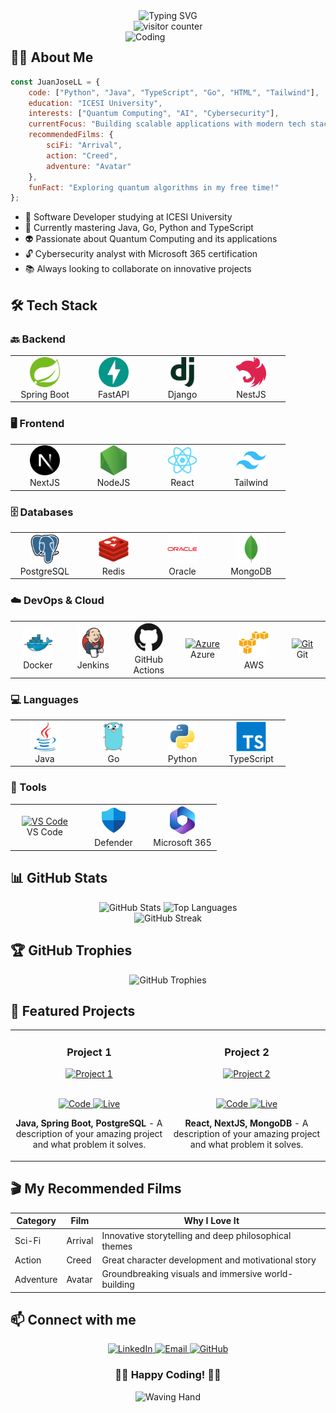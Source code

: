 <div align="center">
  <img src="https://readme-typing-svg.herokuapp.com?font=Fira+Code&weight=600&size=30&pause=1000&color=0969DA&center=true&vCenter=true&random=false&width=600&lines=Hello+everyone!+%F0%9F%91%8B+I'm+Juan+Jos%C3%A9;Software+Developer;Quantum+Computing+Enthusiast;Problem+Solver" alt="Typing SVG" />
</div>

<div align="center">
  <img src="https://profile-counter.glitch.me/{JuanJoseLL}/count.svg" alt="visitor counter" />
</div>

<img align="right" alt="Coding" width="320" src="https://user-images.githubusercontent.com/103261155/228106848-42aaf064-c1d8-4b48-90dc-6b3444cd94c4.gif"/>

## 👨‍💻 About Me

```javascript
const JuanJoseLL = {
    code: ["Python", "Java", "TypeScript", "Go", "HTML", "Tailwind"],
    education: "ICESI University",
    interests: ["Quantum Computing", "AI", "Cybersecurity"],
    currentFocus: "Building scalable applications with modern tech stacks",
    recommendedFilms: { 
        sciFi: "Arrival",
        action: "Creed",
        adventure: "Avatar"
    },
    funFact: "Exploring quantum algorithms in my free time!"                    
};                   
```

<p>
  <ul>
    <li>🌌 Software Developer studying at ICESI University</li>
    <li>🚀 Currently mastering Java, Go, Python and TypeScript</li>
    <li>👽 Passionate about Quantum Computing and its applications</li>
    <li>🔓 Cybersecurity analyst with Microsoft 365 certification</li>
    <li>📚 Always looking to collaborate on innovative projects</li>
  </ul>
</p>

## 🛠️ Tech Stack

### 🔙 Backend
<table>
  <tr>
    <td align="center" width="96">
      <a href="#tech">
        <img src="https://raw.githubusercontent.com/devicons/devicon/master/icons/spring/spring-original.svg" width="48" height="48" alt="Spring Boot" />
      </a>
      <br>Spring Boot
    </td>
    <td align="center" width="96">
      <a href="#tech">
        <img src="https://raw.githubusercontent.com/devicons/devicon/master/icons/fastapi/fastapi-original.svg" width="48" height="48" alt="FastAPI" />
      </a>
      <br>FastAPI
    </td>
    <td align="center" width="96">
      <a href="#tech">
        <img src="https://raw.githubusercontent.com/devicons/devicon/master/icons/django/django-plain.svg" width="48" height="48" alt="Django" />
      </a>
      <br>Django
    </td>
    <td align="center" width="96">
      <a href="#tech">
        <img src="https://raw.githubusercontent.com/devicons/devicon/master/icons/nestjs/nestjs-plain.svg" width="48" height="48" alt="NestJS" />
      </a>
      <br>NestJS
    </td>
  </tr>
</table>

### 🖥️ Frontend
<table>
  <tr>
    <td align="center" width="96">
      <a href="#tech">
        <img src="https://raw.githubusercontent.com/devicons/devicon/master/icons/nextjs/nextjs-original.svg" width="48" height="48" alt="NextJS" />
      </a>
      <br>NextJS
    </td>
    <td align="center" width="96">
      <a href="#tech">
        <img src="https://raw.githubusercontent.com/devicons/devicon/master/icons/nodejs/nodejs-original.svg" width="48" height="48" alt="NodeJS" />
      </a>
      <br>NodeJS
    </td>
    <td align="center" width="96">
      <a href="#tech">
        <img src="https://raw.githubusercontent.com/devicons/devicon/master/icons/react/react-original.svg" width="48" height="48" alt="React" />
      </a>
      <br>React
    </td>
    <td align="center" width="96">
      <a href="#tech">
        <img src="https://raw.githubusercontent.com/devicons/devicon/master/icons/tailwindcss/tailwindcss-plain.svg" width="48" height="48" alt="Tailwind" />
      </a>
      <br>Tailwind
    </td>
  </tr>
</table>

### 🗄️ Databases
<table>
  <tr>
    <td align="center" width="96">
      <a href="#tech">
        <img src="https://raw.githubusercontent.com/devicons/devicon/master/icons/postgresql/postgresql-original.svg" width="48" height="48" alt="PostgreSQL" />
      </a>
      <br>PostgreSQL
    </td>
    <td align="center" width="96">
      <a href="#tech">
        <img src="https://raw.githubusercontent.com/devicons/devicon/master/icons/redis/redis-original.svg" width="48" height="48" alt="Redis" />
      </a>
      <br>Redis
    </td>
    <td align="center" width="96">
      <a href="#tech">
        <img src="https://raw.githubusercontent.com/devicons/devicon/master/icons/oracle/oracle-original.svg" width="48" height="48" alt="Oracle" />
      </a>
      <br>Oracle
    </td>
    <td align="center" width="96">
      <a href="#tech">
        <img src="https://raw.githubusercontent.com/devicons/devicon/master/icons/mongodb/mongodb-original.svg" width="48" height="48" alt="MongoDB" />
      </a>
      <br>MongoDB
    </td>
  </tr>
</table>

### ☁️ DevOps & Cloud
<table>
  <tr>
    <td align="center" width="96">
      <a href="#tech">
        <img src="https://raw.githubusercontent.com/devicons/devicon/master/icons/docker/docker-original.svg" width="48" height="48" alt="Docker" />
      </a>
      <br>Docker
    </td>
    <td align="center" width="96">
      <a href="#tech">
        <img src="https://raw.githubusercontent.com/devicons/devicon/master/icons/jenkins/jenkins-original.svg" width="48" height="48" alt="Jenkins" />
      </a>
      <br>Jenkins
    </td>
    <td align="center" width="96">
      <a href="#tech">
        <img src="https://raw.githubusercontent.com/devicons/devicon/master/icons/github/github-original.svg" width="48" height="48" alt="GitHub Actions" />
      </a>
      <br>GitHub Actions
    </td>
    <td align="center" width="96">
      <a href="#tech">
        <img src="https://cdn.jsdelivr.net/gh/devicons/devicon/icons/azure/azure-original.svg" width="48" height="48" alt="Azure" />
      </a>
      <br>Azure
    </td>
    <td align="center" width="96">
      <a href="#tech">
        <img src="https://raw.githubusercontent.com/devicons/devicon/master/icons/amazonwebservices/amazonwebservices-original.svg" width="48" height="48" alt="AWS" />
      </a>
      <br>AWS
    </td>
    <td align="center" width="96">
      <a href="#tech">
        <img src="https://cdn.jsdelivr.net/gh/devicons/devicon/icons/git/git-original.svg" width="48" height="48" alt="Git" />
      </a>
      <br>Git
    </td>
  </tr>
</table>

### 💻 Languages
<table>
  <tr>
    <td align="center" width="96">
      <a href="#tech">
        <img src="https://raw.githubusercontent.com/devicons/devicon/master/icons/java/java-original.svg" width="48" height="48" alt="Java" />
      </a>
      <br>Java
    </td>
    <td align="center" width="96">
      <a href="#tech">
        <img src="https://raw.githubusercontent.com/devicons/devicon/master/icons/go/go-original.svg" width="48" height="48" alt="Go" />
      </a>
      <br>Go
    </td>
    <td align="center" width="96">
      <a href="#tech">
        <img src="https://raw.githubusercontent.com/devicons/devicon/master/icons/python/python-original.svg" width="48" height="48" alt="Python" />
      </a>
      <br>Python
    </td>
    <td align="center" width="96">
      <a href="#tech">
        <img src="https://raw.githubusercontent.com/devicons/devicon/master/icons/typescript/typescript-original.svg" width="48" height="48" alt="TypeScript" />
      </a>
      <br>TypeScript
    </td>
    
    
  </tr>
</table>

### 🔧 Tools
<table>
  <tr>
    <td align="center" width="96">
      <a href="#tech">
        <img src="https://cdn.jsdelivr.net/gh/devicons/devicon/icons/vscode/vscode-original.svg" width="48" height="48" alt="VS Code" />
      </a>
      <br>VS Code
    </td>
    <td align="center" width="96">
      <a href="#tech">
        <img src="icons8-windows-defender.svg" width="48" height="48" alt="Defender" />
      </a>
      <br>Defender
    </td>
    <td align="center" width="96">
      <a href="#tech">
        <img src="icons8-microsoft-365.svg" width="48" height="48" alt="Microsoft 365" />
      </a>
      <br>Microsoft 365
    </td>
  </tr>
</table>

## 📊 GitHub Stats

<div align="center">
  <img src="https://github-readme-stats.vercel.app/api?username=JuanJoseLL&show_icons=true&theme=tokyonight" alt="GitHub Stats" height="170" />
  <img src="https://github-readme-stats.vercel.app/api/top-langs/?username=JuanJoseLL&layout=compact&theme=tokyonight" alt="Top Languages" height="170" />
</div>

<div align="center">
  <img src="https://github-readme-streak-stats.herokuapp.com/?user=JuanJoseLL&theme=tokyonight" alt="GitHub Streak" />
</div>

## 🏆 GitHub Trophies

<div align="center">
  <img src="https://github-profile-trophy.vercel.app/?username=JuanJoseLL&theme=tokyonight&no-frame=true&no-bg=false&margin-w=4&row=1" alt="GitHub Trophies" />
</div>

## 🚀 Featured Projects

<table>
  <tr>
    <td width="50%">
      <h3 align="center">Project 1</h3>
      <div align="center">  
        <a href="https://github.com/JuanJoseLL/your-project-1" target="_blank">
          <img src="https://via.placeholder.com/500x300?text=Your+Project+Image" alt="Project 1" height="180px" />
        </a>
        <br><br>
        <p>
          <a href="https://github.com/JuanJoseLL/your-project-1" target="_blank">
            <img src="https://img.shields.io/badge/Code-00B2FF?style=for-the-badge&logo=github&logoColor=white" alt="Code" />
          </a>  
          <a href="https://your-project-1.com" target="_blank">
            <img src="https://img.shields.io/badge/Live-00B2FF?style=for-the-badge&logo=netlify&logoColor=white" alt="Live" />
          </a>
        </p>
        <p><strong>Java, Spring Boot, PostgreSQL</strong> - A description of your amazing project and what problem it solves.</p>
      </div>
    </td>
    <td width="50%">
      <h3 align="center">Project 2</h3>
      <div align="center">  
        <a href="https://github.com/JuanJoseLL/your-project-2" target="_blank">
          <img src="https://via.placeholder.com/500x300?text=Your+Project+Image" alt="Project 2" height="180px" />
        </a>
        <br><br>
        <p>
          <a href="https://github.com/JuanJoseLL/your-project-2" target="_blank">
            <img src="https://img.shields.io/badge/Code-00B2FF?style=for-the-badge&logo=github&logoColor=white" alt="Code" />
          </a>  
          <a href="https://your-project-2.com" target="_blank">
            <img src="https://img.shields.io/badge/Live-00B2FF?style=for-the-badge&logo=netlify&logoColor=white" alt="Live" />
          </a>
        </p>
        <p><strong>React, NextJS, MongoDB</strong> - A description of your amazing project and what problem it solves.</p>
      </div>
    </td>
  </tr>
</table>

## 🎬 My Recommended Films

| Category   | Film       | Why I Love It                                   |
|------------|------------|------------------------------------------------|
| Sci-Fi     | Arrival    | Innovative storytelling and deep philosophical themes |
| Action     | Creed      | Great character development and motivational story |
| Adventure  | Avatar     | Groundbreaking visuals and immersive world-building |

## 📫 Connect with me

<p align="center">
  <a href="https://www.linkedin.com/in/juan-jose-lopez-lopez-73214b279" target="_blank">
    <img src="https://img.shields.io/badge/LinkedIn-0077B5?style=for-the-badge&logo=linkedin&logoColor=white" alt="LinkedIn"/>
  </a>
  <a href="mailto:your.email@example.com" target="_blank">
    <img src="https://img.shields.io/badge/Email-D14836?style=for-the-badge&logo=gmail&logoColor=white" alt="Email"/>
  </a>
  <a href="https://github.com/JuanJoseLL" target="_blank">
    <img src="https://img.shields.io/badge/GitHub-100000?style=for-the-badge&logo=github&logoColor=white" alt="GitHub"/>
  </a>
</p>

<div align="center">

### 👨‍💻 Happy Coding! 👨‍💻

<img src="https://raw.githubusercontent.com/Tarikul-Islam-Anik/Animated-Fluent-Emojis/master/Emojis/Hand%20gestures/Waving%20Hand.png" alt="Waving Hand" width="100" />

</div>

